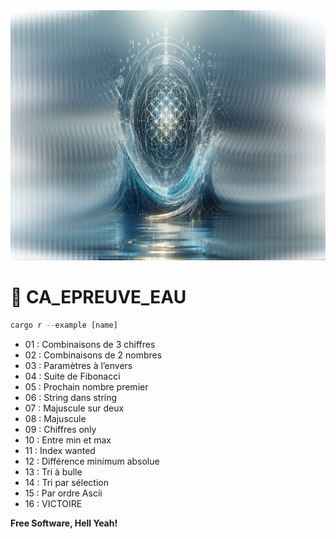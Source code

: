 <div><img src="img/water002.png"  width="1100" height="400"></div>

# 🌊 CA_EPREUVE_EAU

```rust
cargo r --example [name] 
``` 

- 01 : Combinaisons de 3 chiffres
- 02 : Combinaisons de 2 nombres
- 03 : Paramètres à l’envers
- 04 : Suite de Fibonacci
- 05 : Prochain nombre premier
- 06 : String dans string
- 07 : Majuscule sur deux
- 08 : Majuscule
- 09 : Chiffres only
- 10 : Entre min et max
- 11 : Index wanted
- 12 : Différence minimum absolue
- 13 : Tri à bulle
- 14 : Tri par sélection
- 15 : Par ordre Ascii
- 16 : VICTOIRE


**Free Software, Hell Yeah!**
